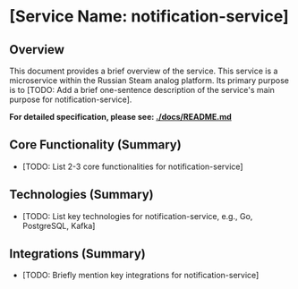 # [Service Name: notification-service]

## Overview

This document provides a brief overview of the service.
This service is a microservice within the Russian Steam analog platform. Its primary purpose is to [TODO: Add a brief one-sentence description of the service's main purpose for notification-service].

**For detailed specification, please see: [./docs/README.md](./docs/README.md)**

## Core Functionality (Summary)

*   [TODO: List 2-3 core functionalities for notification-service]

## Technologies (Summary)

*   [TODO: List key technologies for notification-service, e.g., Go, PostgreSQL, Kafka]

## Integrations (Summary)

*   [TODO: Briefly mention key integrations for notification-service]
